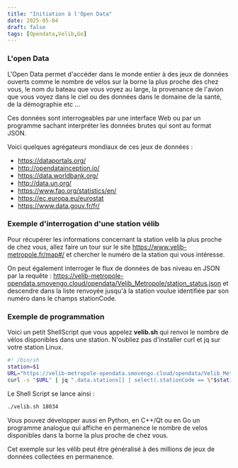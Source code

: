 ```yaml
---
title: "Initiation à l'Open Data"
date: 2025-05-04
draft: false
tags: [Opendata,Velib,Go]
---
```


### L'open Data

L'Open Data permet d'accéder dans le monde entier à des jeux de données ouverts comme le nombre de vélos sur la borne la
plus proche des chez vous, le nom du bateau que vous voyez au large, la provenance de l'avion que vous voyez dans le ciel
ou des données dans le domaine de la santé, de la démographie etc ...

Ces données sont interrogeables par une interface Web  ou par un programme sachant interpréter les données brutes qui sont au format JSON.

Voici quelques agrégateurs mondiaux de ces jeux de données :
   - https://dataportals.org/
   - http://opendatainception.io/
   - https://data.worldbank.org/
   - http://data.un.org/
   - https://www.fao.org/statistics/en/
   - https://ec.europa.eu/eurostat
   - https://www.data.gouv.fr/fr/



### Exemple d'interrogation d'une station vélib

Pour récupérer les informations concernant la station velib la plus proche de chez vous, allez faire un tour sur  le site https://www.velib-metropole.fr/map#/ et chercher le numéro de la station qui vous intéresse.

On peut également interroger le flux de données de bas niveau en JSON par la requête : https://velib-metropole-opendata.smovengo.cloud/opendata/Velib_Metropole/station_status.json et descendre dans la liste renvoyée jusqu'à la station voulue identifiée par son numéro dans le champs stationCode.
### Exemple de programmation

Voici un petit ShellScript que vous appelez **velib.sh** qui renvoi le nombre de vélos disponibles dans une station. N'oubliez pas d'installer curl et jq sur votre station Linux.

~~~bash
#! /bin/sh
station=$1
URL="https://velib-metropole-opendata.smovengo.cloud/opendata/Velib_Metropole/station_status.json"
curl -s "$URL" | jq ".data.stations[] | select(.stationCode == \"$station\") | .numBikesAvailable"
~~~

Le Shell Script se lance ainsi :

~~~bash
./velib.sh 18034
~~~

Vous pouvez développer aussi en Python, en C++/Qt ou en Go un programme analogue qui affiche en permanence le nombre de velos
disponibles dans la borne la plus proche de chez vous.

Cet exemple sur les vélib peut être généralisé à des millions de jeux de données collectées en permanence.


